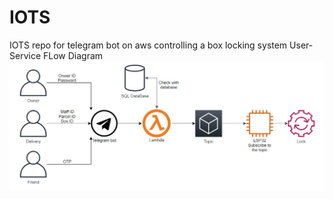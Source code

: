 # IOTS
IOTS repo for telegram bot on aws controlling a box locking system
User-Service FLow Diagram
<img src="user-service flow diagram.jpg" alt="diagram picture">

